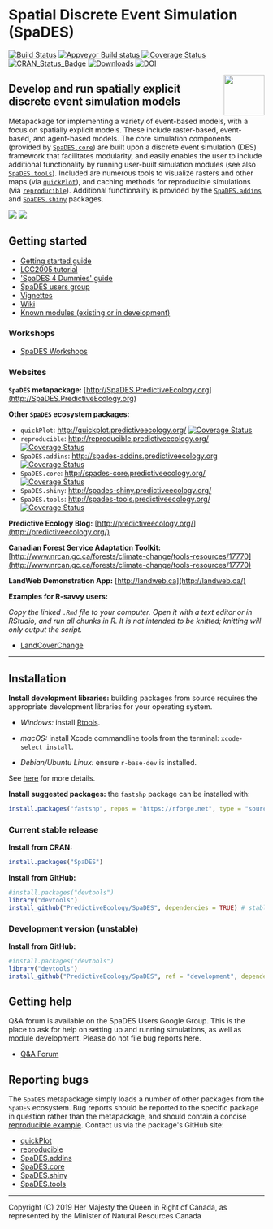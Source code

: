 # Spatial Discrete Event Simulation (SpaDES)

[![Build Status](https://travis-ci.org/PredictiveEcology/SpaDES.svg?branch=master)](https://travis-ci.org/PredictiveEcology/SpaDES)
[![Appveyor Build status](https://ci.appveyor.com/api/projects/status/2fxqhgk6miv2fytd/branch/master?svg=true)](https://ci.appveyor.com/project/achubaty/spades/branch/master)
[![Coverage Status](https://coveralls.io/repos/github/PredictiveEcology/SpaDES/badge.svg?branch=master)](https://coveralls.io/github/PredictiveEcology/SpaDES?branch=master)
[![CRAN_Status_Badge](http://www.r-pkg.org/badges/version/SpaDES)](https://cran.r-project.org/package=SpaDES)
[![Downloads](http://cranlogs.r-pkg.org/badges/grand-total/SpaDES)](https://cran.r-project.org/package=SpaDES)
[![DOI](https://zenodo.org/badge/17892/PredictiveEcology/SpaDES.svg)](https://zenodo.org/badge/latestdoi/17892/PredictiveEcology/SpaDES)

<img align="right" width="80" pad="20" src="https://github.com/PredictiveEcology/SpaDES/raw/master/docs/images/SpaDES.png">

## Develop and run spatially explicit discrete event simulation models

Metapackage for implementing a variety of event-based models, with a focus on spatially explicit models.
These include raster-based, event-based, and agent-based models.
The core simulation components (provided by [`SpaDES.core`](http://spades-core.predictiveecology.org/)) are built upon a discrete event simulation (DES) framework that facilitates modularity, and easily enables the user to include additional functionality by running user-built simulation modules (see also [`SpaDES.tools`](http://spades-tools.predictiveecology.org/)).
Included are numerous tools to visualize rasters and other maps (via [`quickPlot`](http://quickplot.predictiveecology.org/)), and caching methods for reproducible simulations (via [`reproducible`](http://reproducible.predictiveecology.org/)).
Additional functionality is provided by the [`SpaDES.addins`](http://spades-addins.predictiveecology.org/) and [`SpaDES.shiny`](http://spades-shiny.predictiveecology.org/) packages.

![](http://spades.predictiveecology.org/images/lcc05.png)
![](http://spades.predictiveecology.org/images/MapsSmall.gif)

## Getting started

- [Getting started guide](https://github.com/PredictiveEcology/SpaDES/wiki/Getting-Started-Guide)
- [LCC2005 tutorial](https://github.com/PredictiveEcology/SpaDES-modules/blob/master/modules/LCC2005/LCC2005.Rmd)
- ['SpaDES 4 Dummies' guide](https://github.com/CeresBarros/SpaDES4Dummies)
- [SpaDES users group](https://groups.google.com/d/forum/spades-users)
- [Vignettes](https://github.com/PredictiveEcology/SpaDES/wiki/Help-Vignettes)
- [Wiki](https://github.com/PredictiveEcology/SpaDES/wiki)
- [Known modules (existing or in development)](https://github.com/PredictiveEcology/SpaDES-modules/wiki/Current-modules-in-development)

### Workshops

- [SpaDES Workshops](http://spades-workshops.predictiveecology.org)

### Websites

**`SpaDES` metapackage:** [http://SpaDES.PredictiveEcology.org](http://SpaDES.PredictiveEcology.org)

**Other `SpaDES` ecosystem packages:**

- `quickPlot`: http://quickplot.predictiveecology.org/ [![Coverage Status](https://coveralls.io/repos/github/PredictiveEcology/quickPlot/badge.svg?branch=master)](https://coveralls.io/github/PredictiveEcology/quickPlot?branch=master)
- `reproducible`: http://reproducible.predictiveecology.org/ [![Coverage Status](https://coveralls.io/repos/github/PredictiveEcology/reproducible/badge.svg?branch=master)](https://coveralls.io/github/PredictiveEcology/reproducible?branch=master)
- `SpaDES.addins`: http://spades-addins.predictiveecology.org [![Coverage Status](https://coveralls.io/repos/github/PredictiveEcology/SpaDES.addins/badge.svg?branch=master)](https://coveralls.io/github/PredictiveEcology/SpaDES.addins?branch=master)
- `SpaDES.core`: http://spades-core.predictiveecology.org/ [![Coverage Status](https://coveralls.io/repos/github/PredictiveEcology/SpaDES.core/badge.svg?branch=master)](https://coveralls.io/github/PredictiveEcology/SpaDES.core?branch=master)
- `SpaDES.shiny`: http://spades-shiny.predictiveecology.org/ 
- `SpaDES.tools`: http://spades-tools.predictiveecology.org/ [![Coverage Status](https://coveralls.io/repos/github/PredictiveEcology/SpaDES.tools/badge.svg?branch=master)](https://coveralls.io/github/PredictiveEcology/SpaDES.tools?branch=master)

**Predictive Ecology Blog:** [http://predictiveecology.org/](http://predictiveecology.org/)

**Canadian Forest Service Adaptation Toolkit:** [http://www.nrcan.gc.ca/forests/climate-change/tools-resources/17770](http://www.nrcan.gc.ca/forests/climate-change/tools-resources/17770)

**LandWeb Demonstration App:** [http://landweb.ca](http://landweb.ca/)

**Examples for R-savvy users:**

*Copy the linked `.Rmd` file to your computer.*
*Open it with a text editor or in RStudio, and run all chunks in R.*
*It is not intended to be knitted; knitting will only output the script.*

- [LandCoverChange](https://raw.githubusercontent.com/PredictiveEcology/SpaDES-modules/master/modules/LCC2005/LCC2005.Rmd)

-----

## Installation

**Install development libraries:** building packages from source requires the appropriate development libraries for your operating system.
    
- *Windows:* install [Rtools](https://cran.r-project.org/bin/windows/Rtools/).

- *macOS:* install Xcode commandline tools from the terminal: `xcode-select install`. 
  
- *Debian/Ubuntu Linux:* ensure `r-base-dev` is installed.

See [here](https://support.rstudio.com/hc/en-us/articles/200486498-Package-Development-Prerequisites) for more details.

**Install suggested packages:** the `fastshp` package can be installed with:

```r
install.packages("fastshp", repos = "https://rforge.net", type = "source")
```

### Current stable release

**Install from CRAN:**

```r
install.packages("SpaDES")
```

**Install from GitHub:**
    
```r
#install.packages("devtools")
library("devtools")
install_github("PredictiveEcology/SpaDES", dependencies = TRUE) # stable
```

### Development version (unstable)

**Install from GitHub:**

```r
#install.packages("devtools")
library("devtools")
install_github("PredictiveEcology/SpaDES", ref = "development", dependencies = TRUE) # unstable
```

## Getting help

Q&A forum is available on the SpaDES Users Google Group.
This is the place to ask for help on setting up and running simulations, as well as module development.
Please do not file bug reports here.

- [Q&A Forum](https://groups.google.com/forum/#!forum/spades-users)

## Reporting bugs

The `SpaDES` metapackage simply loads a number of other packages from the `SpaDES` ecosystem.
Bug reports should be reported to the specific package in question rather than the metapackage, and should contain a concise [reproducible example](https://stackoverflow.com/q/5963269/1380598).
Contact us via the package's GitHub site:

- [quickPlot](https://github.com/PredictiveEcology/quickPlot/issues) 
- [reproducible](https://github.com/PredictiveEcology/reproducible/issues) 
- [SpaDES.addins](https://github.com/PredictiveEcology/SpaDES.addins/issues) 
- [SpaDES.core](https://github.com/PredictiveEcology/SpaDES.core/issues) 
- [SpaDES.shiny](https://github.com/PredictiveEcology/SpaDES.shiny/issues) 
- [SpaDES.tools](https://github.com/PredictiveEcology/SpaDES.tools/issues) 

-----

Copyright (C) 2019 Her Majesty the Queen in Right of Canada, as represented by the Minister of Natural Resources Canada
